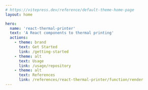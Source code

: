 ```yaml
---
# https://vitepress.dev/reference/default-theme-home-page
layout: home

hero:
  name: 'react-thermal-printer'
  text: 'A React components to thermal printing'
  actions:
    - theme: brand
      text: Get Started
      link: /getting-started
    - theme: alt
      text: Usage
      link: /usage/repository
    - theme: alt
      text: References
      link: /references/react-thermal-printer/function/render
---
```

